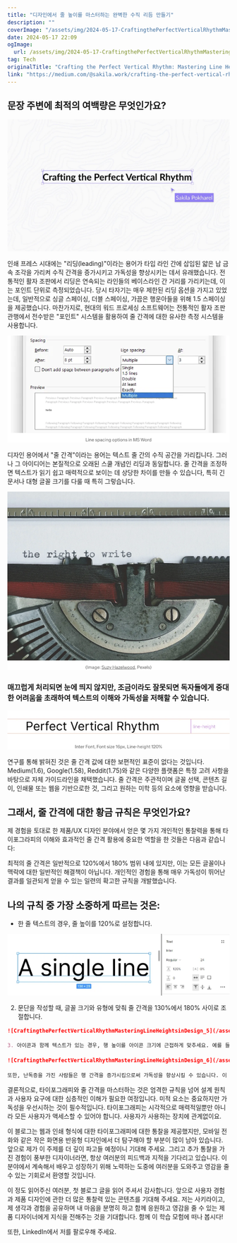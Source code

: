 ```yaml
---
title: "디자인에서 줄 높이를 마스터하는 완벽한 수직 리듬 만들기"
description: ""
coverImage: "/assets/img/2024-05-17-CraftingthePerfectVerticalRhythmMasteringLineHeightsinDesign_0.png"
date: 2024-05-17 22:09
ogImage: 
  url: /assets/img/2024-05-17-CraftingthePerfectVerticalRhythmMasteringLineHeightsinDesign_0.png
tag: Tech
originalTitle: "Crafting the Perfect Vertical Rhythm: Mastering Line Heights in Design"
link: "https://medium.com/@sakila.work/crafting-the-perfect-vertical-rhythm-mastering-line-heights-in-design-d33461ec8349"
---
```



## 문장 주변에 최적의 여백량은 무엇인가요?

![이미지](/assets/img/2024-05-17-CraftingthePerfectVerticalRhythmMasteringLineHeightsinDesign_0.png)

인쇄 프레스 시대에는 "리딩(leading)"이라는 용어가 타입 라인 간에 삽입된 얇은 납 금속 조각을 가리켜 수직 간격을 증가시키고 가독성을 향상시키는 데서 유래했습니다. 전통적인 활자 조판에서 리딩은 연속되는 라인들의 베이스라인 간 거리를 가리키는데, 이는 포인트 단위로 측정되었습니다. 당시 타자기는 매우 제한된 리딩 옵션을 가지고 있었는데, 일반적으로 싱글 스페이싱, 더블 스페이싱, 가끔은 행운아들을 위해 1.5 스페이싱을 제공했습니다. 마찬가지로, 현대의 워드 프로세싱 소프트웨어는 전통적인 활자 조판 관행에서 전수받은 "포인트" 시스템을 활용하여 줄 간격에 대한 유사한 측정 시스템을 사용합니다.

![이미지](/assets/img/2024-05-17-CraftingthePerfectVerticalRhythmMasteringLineHeightsinDesign_1.png)

<div class="content-ad"></div>

디자인 용어에서 "줄 간격"이라는 용어는 텍스트 줄 간의 수직 공간을 가리킵니다. 그러나 그 아이디어는 본질적으로 오래된 스쿨 개념인 리딩과 동일합니다. 줄 간격을 조정하면 텍스트가 읽기 쉽고 매력적으로 보이는 데 상당한 차이를 만들 수 있습니다, 특히 긴 문서나 대형 글꼴 크기를 다룰 때 특히 그렇습니다.

![Crafting the Perfect Vertical Rhythm Mastering Line Heights in Design](/assets/img/2024-05-17-CraftingthePerfectVerticalRhythmMasteringLineHeightsinDesign_2.png)

### 매끄럽게 처리되면 눈에 띄지 않지만, 조금이라도 잘못되면 독자들에게 중대한 어려움을 초래하여 텍스트의 이해와 가독성을 저해할 수 있습니다.

![Crafting the Perfect Vertical Rhythm Mastering Line Heights in Design](/assets/img/2024-05-17-CraftingthePerfectVerticalRhythmMasteringLineHeightsinDesign_3.png)

<div class="content-ad"></div>

연구를 통해 밝혀진 것은 줄 간격 값에 대한 보편적인 표준이 없다는 것입니다. Medium(1.6), Google(1.58), Reddit(1.75)와 같은 다양한 플랫폼은 특정 고려 사항을 바탕으로 자체 가이드라인을 채택했습니다. 줄 간격은 주관적이며 글꼴 선택, 콘텐츠 길이, 인쇄물 또는 웹을 기반으로한 것, 그리고 원하는 미학 등의 요소에 영향을 받습니다.

## 그래서, 줄 간격에 대한 황금 규칙은 무엇인가요?

제 경험을 토대로 한 제품/UX 디자인 분야에서 얻은 몇 가지 개인적인 통찰력을 통해 타이포그라피의 이해와 효과적인 줄 간격 활용에 중요한 역할을 한 것들은 다음과 같습니다:

최적의 줄 간격은 일반적으로 120%에서 180% 범위 내에 있지만, 이는 모든 글꼴이나 맥락에 대한 일반적인 해결책이 아닙니다. 개인적인 경험을 통해 매우 가독성이 뛰어난 결과를 일관되게 얻을 수 있는 일련의 확고한 규칙을 개발했습니다.

<div class="content-ad"></div>

## 나의 규칙 중 가장 소중하게 따르는 것은:

- 한 줄 텍스트의 경우, 줄 높이를 120%로 설정합니다.

![CraftingthePerfectVerticalRhythmMasteringLineHeightsinDesign_4.png](/assets/img/2024-05-17-CraftingthePerfectVerticalRhythmMasteringLineHeightsinDesign_4.png)

2. 문단을 작성할 때, 글꼴 크기와 유형에 맞춰 줄 간격을 130%에서 180% 사이로 조절합니다.

<div class="content-ad"></div>

```markdown
![CraftingthePerfectVerticalRhythmMasteringLineHeightsinDesign_5](/assets/img/2024-05-17-CraftingthePerfectVerticalRhythmMasteringLineHeightsinDesign_5.png)

3. 아이콘과 함께 텍스트가 있는 경우, 행 높이를 아이콘 크기에 근접하게 맞추세요. 예를 들어, 40px 아이콘이 포함된 버튼 옆에 24px 글꼴 크기의 텍스트가 있는 경우, 24px 글꼴의 행 높이를 40px 아이콘과 일치시키려고 노력합니다. 이는 글꼴 크기를 픽셀 값으로 고정하는 유일한 경우입니다.

![CraftingthePerfectVerticalRhythmMasteringLineHeightsinDesign_6](/assets/img/2024-05-17-CraftingthePerfectVerticalRhythmMasteringLineHeightsinDesign_6.png)

또한, 난독증을 가진 사람들은 행 간격을 증가시킴으로써 가독성을 향상시킬 수 있습니다. 이 이상적인 간격은 단어 사이 간격에 비례하는 것이 좋으며, 선호되는 비율은 1.5 또는 150%입니다. 글꼴 크기와 행 높이가 난독증을 가진 사람들에게 어떻게 영향을 미치는지에 대한 자세한 정보는 '난독증 친화적 스타일 가이드'를 참고하시기 바랍니다.
```

<div class="content-ad"></div>

결론적으로, 타이포그래피와 줄 간격을 마스터하는 것은 엄격한 규칙을 넘어 설계 원칙과 사용자 요구에 대한 심층적인 이해가 필요한 여정입니다. 미적 요소는 중요하지만 가독성을 우선시하는 것이 필수적입니다. 타이포그래피는 시각적으로 매력적일뿐만 아니라 모든 사용자가 액세스할 수 있어야 합니다. 사용자가 사용하는 장치에 관계없이요.

이 블로그는 웹과 인쇄 형식에 대한 타이포그래피에 대한 통찰을 제공했지만, 모바일 전화와 같은 작은 화면용 반응형 디자인에서 더 탐구해야 할 부분이 많이 남아 있습니다. 앞으로 제가 이 주제를 더 깊이 파고들 예정이니 기대해 주세요. 그리고 추가 통찰을 가진 경험이 풍부한 디자이너라면, 항상 여러분의 피드백과 지적을 기다리고 있습니다. 이 분야에서 계속해서 배우고 성장하기 위해 노력하는 도중에 여러분을 도와주고 영감을 줄 수 있는 기회로서 환영할 것입니다.

이 정도 읽어주신 여러분, 첫 블로그 글을 읽어 주셔서 감사합니다. 앞으로 사용자 경험과 제품 디자인에 관한 더 많은 통찰력 있는 콘텐츠를 기대해 주세요. 저는 사키라이고, 제 생각과 경험을 공유하며 내 마음을 분명히 하고 함께 응원하고 영감을 줄 수 있는 제품 디자이너에게 지식을 전해주는 것을 기대합니다. 함께 이 학습 모험에 떠나 봅시다!

또한, LinkedIn에서 저를 팔로우해 주세요.